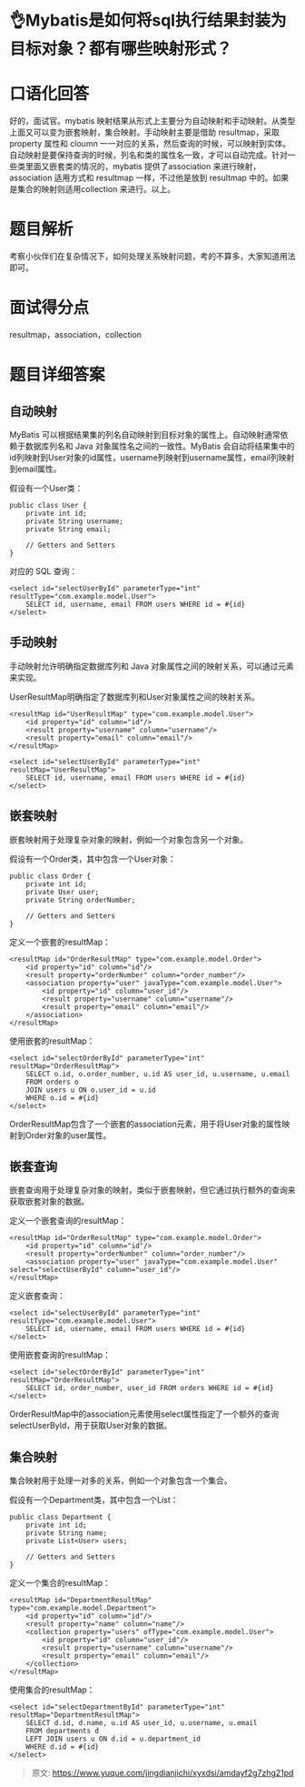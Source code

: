 # 👌Mybatis是如何将sql执行结果封装为目标对象？都有哪些映射形式？

# 口语化回答
好的，面试官。mybatis 映射结果从形式上主要分为自动映射和手动映射。从类型上面又可以变为嵌套映射，集合映射。手动映射主要是借助 resultmap，采取property 属性和 cloumn 一一对应的关系，然后查询的时候，可以映射到实体。自动映射是要保持查询的时候，列名和类的属性名一致，才可以自动完成。针对一些类里面又嵌套类的情况的，mybatis 提供了association 来进行映射，association 适用方式和 resultmap 一样，不过他是放到 resultmap 中的。如果是集合的映射则适用collection 来进行。以上。

# 题目解析
考察小伙伴们在复杂情况下，如何处理关系映射问题，考的不算多，大家知道用法即可。

# 面试得分点
resultmap，association，collection

# 题目详细答案
## 自动映射
MyBatis 可以根据结果集的列名自动映射到目标对象的属性上。自动映射通常依赖于数据库列名和 Java 对象属性名之间的一致性。MyBatis 会自动将结果集中的id列映射到User对象的id属性，username列映射到username属性，email列映射到email属性。

假设有一个User类：

```plain
public class User {
    private int id;
    private String username;
    private String email;

    // Getters and Setters
}
```

对应的 SQL 查询：

```plain
<select id="selectUserById" parameterType="int" resultType="com.example.model.User">
    SELECT id, username, email FROM users WHERE id = #{id}
</select>
```

## 手动映射
手动映射允许明确指定数据库列和 Java 对象属性之间的映射关系，可以通过<resultMap>元素来实现。

UserResultMap明确指定了数据库列和User对象属性之间的映射关系。

```plain
<resultMap id="UserResultMap" type="com.example.model.User">
    <id property="id" column="id"/>
    <result property="username" column="username"/>
    <result property="email" column="email"/>
</resultMap>
```

```plain
<select id="selectUserById" parameterType="int" resultMap="UserResultMap">
    SELECT id, username, email FROM users WHERE id = #{id}
</select>
```

## 嵌套映射
嵌套映射用于处理复杂对象的映射，例如一个对象包含另一个对象。

假设有一个Order类，其中包含一个User对象：

```plain
public class Order {
    private int id;
    private User user;
    private String orderNumber;

    // Getters and Setters
}
```

定义一个嵌套的resultMap：

```plain
<resultMap id="OrderResultMap" type="com.example.model.Order">
    <id property="id" column="id"/>
    <result property="orderNumber" column="order_number"/>
    <association property="user" javaType="com.example.model.User">
        <id property="id" column="user_id"/>
        <result property="username" column="username"/>
        <result property="email" column="email"/>
    </association>
</resultMap>
```

使用嵌套的resultMap：

```plain
<select id="selectOrderById" parameterType="int" resultMap="OrderResultMap">
    SELECT o.id, o.order_number, u.id AS user_id, u.username, u.email
    FROM orders o
    JOIN users u ON o.user_id = u.id
    WHERE o.id = #{id}
</select>
```

OrderResultMap包含了一个嵌套的association元素，用于将User对象的属性映射到Order对象的user属性。

## 嵌套查询
嵌套查询用于处理复杂对象的映射，类似于嵌套映射，但它通过执行额外的查询来获取嵌套对象的数据。

定义一个嵌套查询的resultMap：

```plain
<resultMap id="OrderResultMap" type="com.example.model.Order">
    <id property="id" column="id"/>
    <result property="orderNumber" column="order_number"/>
    <association property="user" javaType="com.example.model.User" select="selectUserById" column="user_id"/>
</resultMap>
```

定义嵌套查询：

```plain
<select id="selectUserById" parameterType="int" resultType="com.example.model.User">
    SELECT id, username, email FROM users WHERE id = #{id}
</select>
```

使用嵌套查询的resultMap：

```plain
<select id="selectOrderById" parameterType="int" resultMap="OrderResultMap">
    SELECT id, order_number, user_id FROM orders WHERE id = #{id}
</select>
```

OrderResultMap中的association元素使用select属性指定了一个额外的查询selectUserById，用于获取User对象的数据。

## 集合映射
集合映射用于处理一对多的关系，例如一个对象包含一个集合。

假设有一个Department类，其中包含一个List<User>：

```plain
public class Department {
    private int id;
    private String name;
    private List<User> users;

    // Getters and Setters
}
```

定义一个集合的resultMap：

```plain
<resultMap id="DepartmentResultMap" type="com.example.model.Department">
    <id property="id" column="id"/>
    <result property="name" column="name"/>
    <collection property="users" ofType="com.example.model.User">
        <id property="id" column="user_id"/>
        <result property="username" column="username"/>
        <result property="email" column="email"/>
    </collection>
</resultMap>
```

使用集合的resultMap：

```plain
<select id="selectDepartmentById" parameterType="int" resultMap="DepartmentResultMap">
    SELECT d.id, d.name, u.id AS user_id, u.username, u.email
    FROM departments d
    LEFT JOIN users u ON d.id = u.department_id
    WHERE d.id = #{id}
</select>
```





> 原文: <https://www.yuque.com/jingdianjichi/xyxdsi/amdayf2g7zhg21pd>